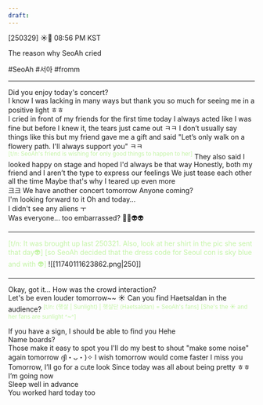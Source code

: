 ```yaml
---
draft:
---
```

[250329] ☀️💭 08:56 PM KST

The reason why SeoAh cried 

#SeoAh #서아 #fromm
___

Did you enjoy today's concert?  
I know I was lacking in many ways
but thank you so much for seeing me in a positive light
ㅎㅎ  
I cried in front of my friends for the first time today
I always acted like I was fine
but before I knew it, the tears just came out ㅋㅋ
I don’t usually say things like this but
my friend gave me a gift and said
"Let’s only walk on a flowery path. I'll always support you" ㅋㅋ  
<font color="#c3f4a5"><sup>[t/n: SeoAh's friend is wishing for only good things to happen to her]</sup></font>
They also said I looked happy on stage and hoped I'd always be that way
Honestly, both my friend and I aren’t the type to express our feelings
We just tease each other all the time
Maybe that's why I teared up even more  
크크
We have another concert tomorrow
Anyone coming?  
I'm looking forward to it
Oh and today...  
I didn't see any aliens ㅜ  
Was everyone... too embarrassed? 🥺🥺👽👽
___
<font color="#c3f4a5">[t/n: It was brought up last 250321. Also, look at her shirt in the pic she sent that day👽]</font>
<font color="#c3f4a5">[so SeoAh decided that the dress code for Seoul con is sky blue and with 👽]</font>
![[11740111623862.png|250]]
___
Okay, got it...
How was the crowd interaction?  
Let's be even louder tomorrow~~
☀️ Can you find Haetsaldan in the audience? 
<sup><font color="#c3f4a5">[t/n: (햇살 | Sunlight) | 햇살단 (Haetsaldan)  = SeoAh's fans]</font></sup>
<sup><font color="#c3f4a5">[She's the ☀️ and her fans are sunlight ^~^]</font></sup>

If you have a sign, I should be able to find you
Hehe  
Name boards?  
Those make it easy to spot you
I'll do my best to shout "make some noise" again tomorrow
ദ്ദി・ᴗ・)✧
I wish tomorrow would come faster
I miss you
Tomorrow, I’ll go for a cute look
Since today was all about being pretty
ㅎㅎ
I’m going now  
Sleep well in advance  
You worked hard today too 